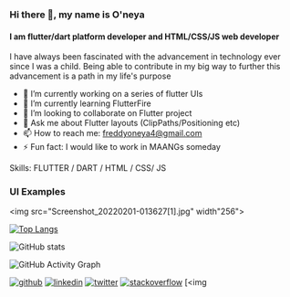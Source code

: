 ### Hi there 👋, my name is O'neya
#### I am flutter/dart platform developer and HTML/CSS/JS web developer
I have always been fascinated with the advancement in technology ever since I was a child. Being able to contribute in my big way to further this advancement is a path in my life's purpose 

- 🔭 I’m currently working on a series of flutter UIs
- 🌱 I’m currently learning FlutterFire
- 👯 I’m looking to collaborate on Flutter project
- 💬 Ask me about Flutter layouts (ClipPaths/Positioning etc)
- 📫 How to reach me: freddyoneya4@gmail.com
- ⚡ Fun fact: I would like to work in MAANGs someday

Skills: FLUTTER / DART / HTML / CSS/ JS

### UI Examples
<img src="Screenshot_20220201-013627[1].jpg" width"256">

[![Top Langs](https://github-readme-stats.vercel.app/api/top-langs/?username=oneya4)](https://github.com/anuraghazra/github-readme-stats)

![GitHub stats](https://github-readme-stats.vercel.app/api?username=oneya4&show_icons=true)  

![GitHub Activity Graph](https://activity-graph.herokuapp.com/graph?username=oneya4)  
 

[<img src='https://cdn.jsdelivr.net/npm/simple-icons@3.0.1/icons/github.svg' alt='github' height='40'>](https://github.com/oneya4)  [<img src='https://cdn.jsdelivr.net/npm/simple-icons@3.0.1/icons/linkedin.svg' alt='linkedin' height='40'>](https://www.linkedin.com/in/oneya-otieno-397989185)  [<img src='https://cdn.jsdelivr.net/npm/simple-icons@3.0.1/icons/twitter.svg' alt='twitter' height='40'>](https://twitter.com/freddie_neya)  [<img src='https://cdn.jsdelivr.net/npm/simple-icons@3.0.1/icons/stackoverflow.svg' alt='stackoverflow' height='40'>](https://stackoverflow.com/users/16273894)  [<img 
